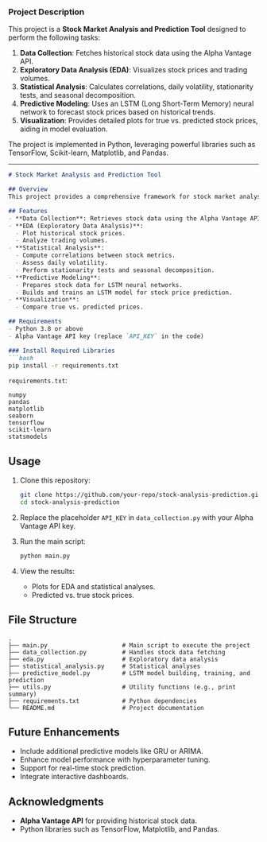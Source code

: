 ### **Project Description**

This project is a **Stock Market Analysis and Prediction Tool** designed to perform the following tasks:  

1. **Data Collection**: Fetches historical stock data using the Alpha Vantage API.  
2. **Exploratory Data Analysis (EDA)**: Visualizes stock prices and trading volumes.  
3. **Statistical Analysis**: Calculates correlations, daily volatility, stationarity tests, and seasonal decomposition.  
4. **Predictive Modeling**: Uses an LSTM (Long Short-Term Memory) neural network to forecast stock prices based on historical trends.  
5. **Visualization**: Provides detailed plots for true vs. predicted stock prices, aiding in model evaluation.

The project is implemented in Python, leveraging powerful libraries such as TensorFlow, Scikit-learn, Matplotlib, and Pandas.

---

```markdown
# Stock Market Analysis and Prediction Tool

## Overview
This project provides a comprehensive framework for stock market analysis and price prediction. It fetches historical stock data, performs statistical and exploratory analyses, and builds an LSTM-based predictive model to forecast future stock prices.

## Features
- **Data Collection**: Retrieves stock data using the Alpha Vantage API.
- **EDA (Exploratory Data Analysis)**:
  - Plot historical stock prices.
  - Analyze trading volumes.
- **Statistical Analysis**:
  - Compute correlations between stock metrics.
  - Assess daily volatility.
  - Perform stationarity tests and seasonal decomposition.
- **Predictive Modeling**:
  - Prepares stock data for LSTM neural networks.
  - Builds and trains an LSTM model for stock price prediction.
- **Visualization**:
  - Compare true vs. predicted prices.

## Requirements
- Python 3.8 or above
- Alpha Vantage API key (replace `API_KEY` in the code)

### Install Required Libraries
```bash
pip install -r requirements.txt
```

`requirements.txt`:
```plaintext
numpy
pandas
matplotlib
seaborn
tensorflow
scikit-learn
statsmodels
```

## Usage
1. Clone this repository:
   ```bash
   git clone https://github.com/your-repo/stock-analysis-prediction.git
   cd stock-analysis-prediction
   ```

2. Replace the placeholder `API_KEY` in `data_collection.py` with your Alpha Vantage API key.

3. Run the main script:
   ```bash
   python main.py
   ```

4. View the results:
   - Plots for EDA and statistical analyses.
   - Predicted vs. true stock prices.

## File Structure
```
.
├── main.py                     # Main script to execute the project
├── data_collection.py          # Handles stock data fetching
├── eda.py                      # Exploratory data analysis
├── statistical_analysis.py     # Statistical analyses
├── predictive_model.py         # LSTM model building, training, and prediction
├── utils.py                    # Utility functions (e.g., print summary)
├── requirements.txt            # Python dependencies
└── README.md                   # Project documentation
```

## Future Enhancements
- Include additional predictive models like GRU or ARIMA.
- Enhance model performance with hyperparameter tuning.
- Support for real-time stock prediction.
- Integrate interactive dashboards.

## Acknowledgments
- **Alpha Vantage API** for providing historical stock data.
- Python libraries such as TensorFlow, Matplotlib, and Pandas.
